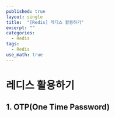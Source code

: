 ```yaml
---
published: true
layout: single
title:  "[Redis] 레디스 활용하기"
excerpt: ""
categories:
  - Redis
tags:
  - Redis
use_math: true
---
```


# 레디스 활용하기

## 1. OTP(One Time Password)


